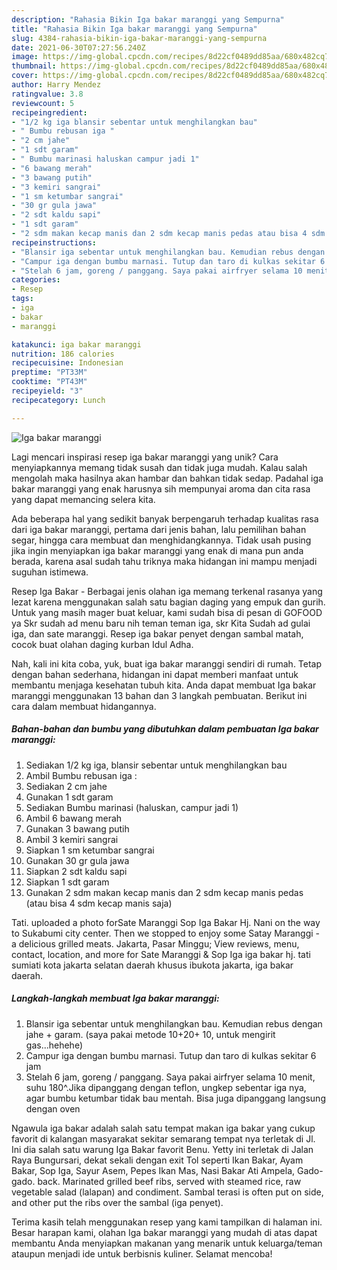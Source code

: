 ```yaml
---
description: "Rahasia Bikin Iga bakar maranggi yang Sempurna"
title: "Rahasia Bikin Iga bakar maranggi yang Sempurna"
slug: 4384-rahasia-bikin-iga-bakar-maranggi-yang-sempurna
date: 2021-06-30T07:27:56.240Z
image: https://img-global.cpcdn.com/recipes/8d22cf0489dd85aa/680x482cq70/iga-bakar-maranggi-foto-resep-utama.jpg
thumbnail: https://img-global.cpcdn.com/recipes/8d22cf0489dd85aa/680x482cq70/iga-bakar-maranggi-foto-resep-utama.jpg
cover: https://img-global.cpcdn.com/recipes/8d22cf0489dd85aa/680x482cq70/iga-bakar-maranggi-foto-resep-utama.jpg
author: Harry Mendez
ratingvalue: 3.8
reviewcount: 5
recipeingredient:
- "1/2 kg iga blansir sebentar untuk menghilangkan bau"
- " Bumbu rebusan iga "
- "2 cm jahe"
- "1 sdt garam"
- " Bumbu marinasi haluskan campur jadi 1"
- "6 bawang merah"
- "3 bawang putih"
- "3 kemiri sangrai"
- "1 sm ketumbar sangrai"
- "30 gr gula jawa"
- "2 sdt kaldu sapi"
- "1 sdt garam"
- "2 sdm makan kecap manis dan 2 sdm kecap manis pedas atau bisa 4 sdm kecap manis saja"
recipeinstructions:
- "Blansir iga sebentar untuk menghilangkan bau. Kemudian rebus dengan jahe + garam. (saya pakai metode 10+20+ 10, untuk mengirit gas...hehehe)"
- "Campur iga dengan bumbu marnasi. Tutup dan taro di kulkas sekitar 6 jam"
- "Stelah 6 jam, goreng / panggang. Saya pakai airfryer selama 10 menit, suhu 180^.Jika dipanggang dengan teflon, ungkep sebentar iga nya, agar bumbu ketumbar tidak bau mentah. Bisa juga dipanggang langsung dengan oven"
categories:
- Resep
tags:
- iga
- bakar
- maranggi

katakunci: iga bakar maranggi 
nutrition: 186 calories
recipecuisine: Indonesian
preptime: "PT33M"
cooktime: "PT43M"
recipeyield: "3"
recipecategory: Lunch

---
```



![Iga bakar maranggi](https://img-global.cpcdn.com/recipes/8d22cf0489dd85aa/680x482cq70/iga-bakar-maranggi-foto-resep-utama.jpg)

Lagi mencari inspirasi resep iga bakar maranggi yang unik? Cara menyiapkannya memang tidak susah dan tidak juga mudah. Kalau salah mengolah maka hasilnya akan hambar dan bahkan tidak sedap. Padahal iga bakar maranggi yang enak harusnya sih mempunyai aroma dan cita rasa yang dapat memancing selera kita.

Ada beberapa hal yang sedikit banyak berpengaruh terhadap kualitas rasa dari iga bakar maranggi, pertama dari jenis bahan, lalu pemilihan bahan segar, hingga cara membuat dan menghidangkannya. Tidak usah pusing jika ingin menyiapkan iga bakar maranggi yang enak di mana pun anda berada, karena asal sudah tahu triknya maka hidangan ini mampu menjadi suguhan istimewa.

Resep Iga Bakar - Berbagai jenis olahan iga memang terkenal rasanya yang lezat karena menggunakan salah satu bagian daging yang empuk dan gurih. Untuk yang masih mager buat keluar, kami sudah bisa di pesan di GOFOOD ya Skr sudah ad menu baru nih teman teman iga, skr Kita Sudah ad gulai iga, dan sate maranggi. Resep iga bakar penyet dengan sambal matah, cocok buat olahan daging kurban Idul Adha.


Nah, kali ini kita coba, yuk, buat iga bakar maranggi sendiri di rumah. Tetap dengan bahan sederhana, hidangan ini dapat memberi manfaat untuk membantu menjaga kesehatan tubuh kita. Anda dapat membuat Iga bakar maranggi menggunakan 13 bahan dan 3 langkah pembuatan. Berikut ini cara dalam membuat hidangannya.

<!--inarticleads1-->

##### Bahan-bahan dan bumbu yang dibutuhkan dalam pembuatan Iga bakar maranggi:

1. Sediakan 1/2 kg iga, blansir sebentar untuk menghilangkan bau
1. Ambil  Bumbu rebusan iga :
1. Sediakan 2 cm jahe
1. Gunakan 1 sdt garam
1. Sediakan  Bumbu marinasi (haluskan, campur jadi 1)
1. Ambil 6 bawang merah
1. Gunakan 3 bawang putih
1. Ambil 3 kemiri sangrai
1. Siapkan 1 sm ketumbar sangrai
1. Gunakan 30 gr gula jawa
1. Siapkan 2 sdt kaldu sapi
1. Siapkan 1 sdt garam
1. Gunakan 2 sdm makan kecap manis dan 2 sdm kecap manis pedas (atau bisa 4 sdm kecap manis saja)


Tati. uploaded a photo forSate Maranggi Sop Iga Bakar Hj. Nani on the way to Sukabumi city center. Then we stopped to enjoy some Satay Maranggi - a delicious grilled meats. Jakarta, Pasar Minggu; View reviews, menu, contact, location, and more for Sate Maranggi &amp; Sop Iga iga bakar hj. tati sumiati kota jakarta selatan daerah khusus ibukota jakarta, iga bakar daerah. 

<!--inarticleads2-->

##### Langkah-langkah membuat Iga bakar maranggi:

1. Blansir iga sebentar untuk menghilangkan bau. Kemudian rebus dengan jahe + garam. (saya pakai metode 10+20+ 10, untuk mengirit gas...hehehe)
1. Campur iga dengan bumbu marnasi. Tutup dan taro di kulkas sekitar 6 jam
1. Stelah 6 jam, goreng / panggang. Saya pakai airfryer selama 10 menit, suhu 180^.Jika dipanggang dengan teflon, ungkep sebentar iga nya, agar bumbu ketumbar tidak bau mentah. Bisa juga dipanggang langsung dengan oven


Ngawula iga bakar adalah salah satu tempat makan iga bakar yang cukup favorit di kalangan masyarakat sekitar semarang tempat nya terletak di Jl. Ini dia salah satu warung Iga Bakar favorit Benu. Yetty ini terletak di Jalan Raya Bungursari, dekat sekali dengan exit Tol seperti Ikan Bakar, Ayam Bakar, Sop Iga, Sayur Asem, Pepes Ikan Mas, Nasi Bakar Ati Ampela, Gado-gado. back. Marinated grilled beef ribs, served with steamed rice, raw vegetable salad (lalapan) and condiment. Sambal terasi is often put on side, and other put the ribs over the sambal (iga penyet). 

Terima kasih telah menggunakan resep yang kami tampilkan di halaman ini. Besar harapan kami, olahan Iga bakar maranggi yang mudah di atas dapat membantu Anda menyiapkan makanan yang menarik untuk keluarga/teman ataupun menjadi ide untuk berbisnis kuliner. Selamat mencoba!
